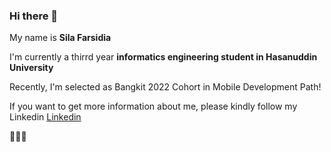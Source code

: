 ### Hi there 👋

My name is **Sila Farsidia**

I'm currently a thirrd year **informatics engineering student in Hasanuddin University** 

Recently, I'm selected as Bangkit 2022 Cohort in Mobile Development Path!

If you want to get more information about me, please kindly follow my Linkedin [Linkedin](https://www.linkedin.com/in/sila-farsidia-putri/)

🌱🌱🌱
